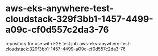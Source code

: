 # aws-eks-anywhere-test-cloudstack-329f3bb1-1457-4499-a09c-cf0d557c2da3-76
repository for use with E2E test job aws-eks-anywhere-test-cloudstack:329f3bb1-1457-4499-a09c-cf0d557c2da3-76
